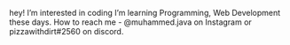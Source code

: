 hey!
I’m interested in coding
I’m learning Programming, Web Development these days.
How to reach me - @muhammed.java on Instagram or pizzawithdirt#2560 on discord.
